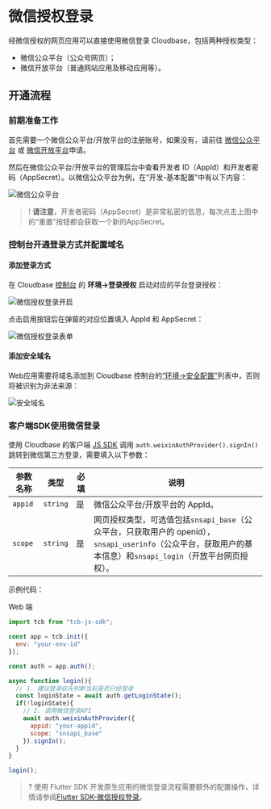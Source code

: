 # 微信授权登录

经微信授权的网页应用可以直接使用微信登录 Cloudbase，包括两种授权类型：
- 微信公众平台（公众号网页）；
- 微信开放平台（普通网站应用及移动应用等）。

## 开通流程

### 前期准备工作

首先需要一个微信公众平台/开放平台的注册账号，如果没有，请前往 [微信公众平台](https://mp.weixin.qq.com/) 或 [微信开放平台](https://open.weixin.qq.com/)申请。

然后在微信公众平台/开放平台的管理后台中查看开发者 ID（AppId）和开发者密码（AppSecret）。以微信公众平台为例，在“开发-基本配置”中有以下内容：

![微信公众平台](https://main.qcloudimg.com/raw/cb40490394d61c8c95b74355e352d0f0.png)


>! **请注意**，开发者密码（AppSecret）是非常私密的信息，每次点击上图中的“重置”按钮都会获取一个新的AppSecret。


### 控制台开通登录方式并配置域名
#### 添加登录方式

在 Cloudbase [控制台](https://console.cloud.tencent.com/tcb/env/login) 的 **环境->登录授权** 启动对应的平台登录授权：

![微信授权登录开启](https://main.qcloudimg.com/raw/f01ebbccbf987dec6b579906155fbf8d.jpg)

点击启用按钮后在弹窗的对应位置填入 AppId 和 AppSecret：

![微信授权登录表单](https://main.qcloudimg.com/raw/75f9aba57d3165e6e67e557c34c41487.png)

#### 添加安全域名
Web应用需要将域名添加到 Cloudbase 控制台的[“环境->安全配置”](https://console.cloud.tencent.com/tcb/env/safety)列表中，否则将被识别为非法来源：

![安全域名](https://main.qcloudimg.com/raw/c435c0be1d4abaa7b92a59aa19b7f277.jpg)

### 客户端SDK使用微信登录

使用 Cloudbase 的客户端 [JS SDK](https://cloud.tencent.com/document/product/876/34660) 调用 `auth.weixinAuthProvider().signIn()` 跳转到微信第三方登录，需要填入以下参数：

| 参数名称 | 类型 | 必填 | 说明|
| ----- | ------ | ---- | -- |
| `appid` | `string` | 是   | 微信公众平台/开放平台的 AppId。|
| `scope` | `string` | 是   | 网页授权类型，可选值包括`snsapi_base`（公众平台，只获取用户的 openid），`snsapi_userinfo`（公众平台，获取用户的基本信息）和`snsapi_login`（开放平台网页授权）。 |

示例代码：

Web 端

```js
import tcb from "tcb-js-sdk";

const app = tcb.init({
  env: "your-env-id"
});

const auth = app.auth();

async function login(){
  // 1. 建议登录前先判断当前是否已经登录
  const loginState = await auth.getLoginState();
  if(!loginState){
    // 2. 调用微信登录API
    await auth.weixinAuthProvider({
      appid: "your-appid",
      scope: "snsapi_base"
    }).signIn();
  }
}

login();
```

>? 使用 Flutter SDK 开发原生应用的微信登录流程需要额外的配置操作，详情请参阅[Flutter SDK-微信授权登录](/api-reference/flutter/authentication.md#微信授权登录)。